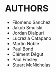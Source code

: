 # AUTHORS

-   Filomeno Sanchez
-   Jakub Smulski
-   Jordan Dialpuri
-   Lucrezia Catapano
-   Martin Noble
-   Paul Bond
-   Clément Dégut
-   Paul Emsley
-   Stuart McNicholas
